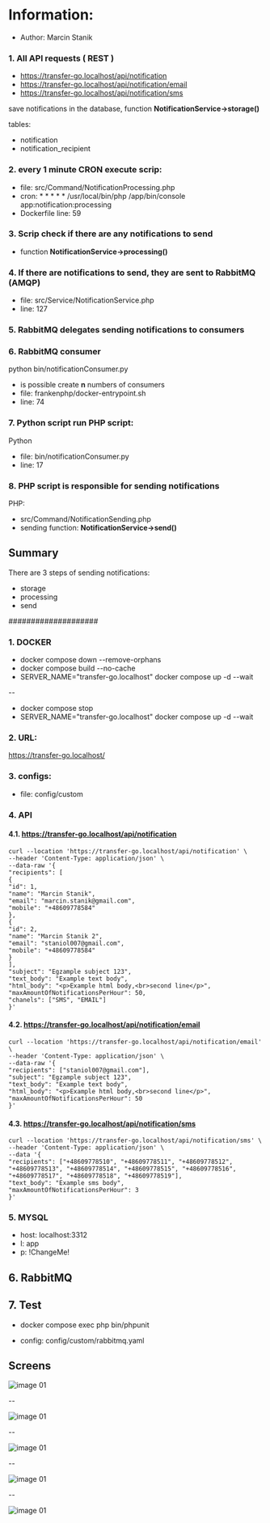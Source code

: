 # Information:

* Author: Marcin Stanik

### 1. All API requests ( REST )
- https://transfer-go.localhost/api/notification
- https://transfer-go.localhost/api/notification/email
- https://transfer-go.localhost/api/notification/sms

save notifications in the database, function **NotificationService->storage()**

tables: 
- notification
- notification_recipient

### 2. every 1 minute CRON execute scrip:
* file: src/Command/NotificationProcessing.php
* cron: * * * * * /usr/local/bin/php /app/bin/console app:notification:processing
* Dockerfile line: 59

### 3. Scrip check if there are any notifications to send

* function **NotificationService->processing()**

### 4. If there are notifications to send, they are sent to RabbitMQ (AMQP)

* file: src/Service/NotificationService.php
* line: 127

### 5. RabbitMQ delegates sending notifications to consumers

### 6. RabbitMQ consumer

python bin/notificationConsumer.py

* is possible create **n** numbers of consumers
* file: frankenphp/docker-entrypoint.sh
* line: 74

### 7. Python script run PHP script: 

Python
* file: bin/notificationConsumer.py
* line: 17

### 8. PHP script is responsible for sending notifications

PHP:
* src/Command/NotificationSending.php
* sending function: **NotificationService->send()**

## Summary

There are 3 steps of sending notifications:
* storage
* processing
* send

####################


### 1. DOCKER

* docker compose down --remove-orphans
* docker compose build --no-cache
* SERVER_NAME="transfer-go.localhost" docker compose up -d --wait

--

* docker compose stop
* SERVER_NAME="transfer-go.localhost" docker compose up -d --wait

### 2. URL:

https://transfer-go.localhost/

### 3. configs:

- file: config/custom

### 4. API

#### 4.1. https://transfer-go.localhost/api/notification

```
curl --location 'https://transfer-go.localhost/api/notification' \
--header 'Content-Type: application/json' \
--data-raw '{
"recipients": [
{
"id": 1,
"name": "Marcin Stanik",
"email": "marcin.stanik@gmail.com",
"mobile": "+48609778584"
},
{
"id": 2,
"name": "Marcin Stanik 2",
"email": "staniol007@gmail.com",
"mobile": "+48609778584"
}
],
"subject": "Egzample subject 123",
"text_body": "Example text body",
"html_body": "<p>Example html body,<br>second line</p>",
"maxAmountOfNotificationsPerHour": 50,
"chanels": ["SMS", "EMAIL"]
}'
```

#### 4.2. https://transfer-go.localhost/api/notification/email

```
curl --location 'https://transfer-go.localhost/api/notification/email' \
--header 'Content-Type: application/json' \
--data-raw '{
"recipients": ["staniol007@gmail.com"],
"subject": "Egzample subject 123",
"text_body": "Example text body",
"html_body": "<p>Example html body,<br>second line</p>",
"maxAmountOfNotificationsPerHour": 50
}'
```

#### 4.3. https://transfer-go.localhost/api/notification/sms

```
curl --location 'https://transfer-go.localhost/api/notification/sms' \
--header 'Content-Type: application/json' \
--data '{
"recipients": ["+48609778510", "+48609778511", "+48609778512", "+48609778513", "+48609778514", "+48609778515", "+48609778516", "+48609778517", "+48609778518", "+48609778519"],
"text_body": "Example sms body",
"maxAmountOfNotificationsPerHour": 3
}'
```

### 5. MYSQL

* host: localhost:3312
* l: app
* p: !ChangeMe!

## 6. RabbitMQ

## 7. Test

* docker compose exec php bin/phpunit

* config: config/custom/rabbitmq.yaml

## Screens
![image 01](assets/01.png)

--

![image 01](assets/02.png)

--

![image 01](assets/03.png)

--

![image 01](assets/04.png)

--

![image 01](assets/05.png)
